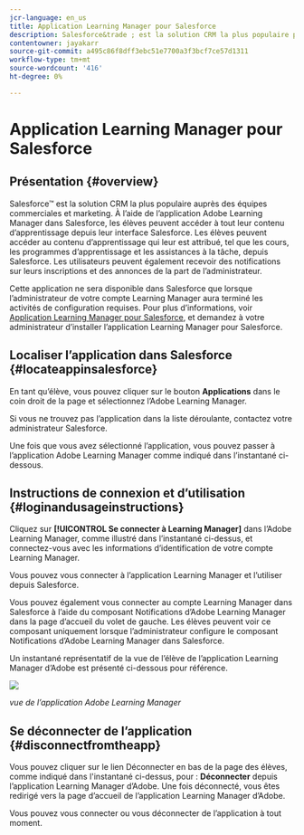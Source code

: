 ```yaml
---
jcr-language: en_us
title: Application Learning Manager pour Salesforce
description: Salesforce&trade ; est la solution CRM la plus populaire parmi les équipes de vente et de marketing. À l’aide de l’application Adobe Learning Manager dans Salesforce, les élèves peuvent accéder à tout leur contenu d’apprentissage depuis leur interface Salesforce. Les élèves peuvent accéder au contenu d’apprentissage qui leur est attribué, tel que les cours, les programmes d’apprentissage et les assistances à la tâche, depuis Salesforce. Les utilisateurs peuvent également recevoir des notifications sur leurs inscriptions et des annonces de la part de l’administrateur.
contentowner: jayakarr
source-git-commit: a495c86f8dff3ebc51e7700a3f3bcf7ce57d1311
workflow-type: tm+mt
source-wordcount: '416'
ht-degree: 0%

---
```




# Application Learning Manager pour Salesforce

## Présentation {#overview}

Salesforce™ est la solution CRM la plus populaire auprès des équipes commerciales et marketing. À l’aide de l’application Adobe Learning Manager dans Salesforce, les élèves peuvent accéder à tout leur contenu d’apprentissage depuis leur interface Salesforce. Les élèves peuvent accéder au contenu d’apprentissage qui leur est attribué, tel que les cours, les programmes d’apprentissage et les assistances à la tâche, depuis Salesforce. Les utilisateurs peuvent également recevoir des notifications sur leurs inscriptions et des annonces de la part de l’administrateur.

Cette application ne sera disponible dans Salesforce que lorsque l’administrateur de votre compte Learning Manager aura terminé les activités de configuration requises. Pour plus d’informations, voir [Application Learning Manager pour Salesforce](../../integration-admin/feature-summary/sfdc-app.md), et demandez à votre administrateur d’installer l’application Learning Manager pour Salesforce.

## Localiser l’application dans Salesforce {#locateappinsalesforce}

En tant qu’élève, vous pouvez cliquer sur le bouton **Applications** dans le coin droit de la page et sélectionnez l’Adobe Learning Manager.

Si vous ne trouvez pas l’application dans la liste déroulante, contactez votre administrateur Salesforce.

Une fois que vous avez sélectionné l’application, vous pouvez passer à l’application Adobe Learning Manager comme indiqué dans l’instantané ci-dessous.

<!--![](assets/connect-to-prime.png)-->

## Instructions de connexion et d’utilisation {#loginandusageinstructions}

Cliquez sur **[!UICONTROL Se connecter à Learning Manager]** dans l’Adobe Learning Manager, comme illustré dans l’instantané ci-dessus, et connectez-vous avec les informations d’identification de votre compte Learning Manager.

Vous pouvez vous connecter à l’application Learning Manager et l’utiliser depuis Salesforce.

Vous pouvez également vous connecter au compte Learning Manager dans Salesforce à l’aide du composant Notifications d’Adobe Learning Manager dans la page d’accueil du volet de gauche. Les élèves peuvent voir ce composant uniquement lorsque l’administrateur configure le composant Notifications d’Adobe Learning Manager dans Salesforce.

Un instantané représentatif de la vue de l’élève de l’application Learning Manager d’Adobe est présenté ci-dessous pour référence.

![](assets/learners-view.png)

*vue de l’application Adobe Learning Manager*

## Se déconnecter de l’application {#disconnectfromtheapp}

Vous pouvez cliquer sur le lien Déconnecter en bas de la page des élèves, comme indiqué dans l&#39;instantané ci-dessus, pour : **Déconnecter** depuis l’application Learning Manager d’Adobe. Une fois déconnecté, vous êtes redirigé vers la page d’accueil de l’application Learning Manager d’Adobe.

Vous pouvez vous connecter ou vous déconnecter de l’application à tout moment.

